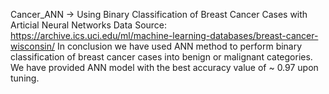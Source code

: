 Cancer_ANN -> Using Binary Classification of Breast Cancer Cases with Articial Neural Networks
Data Source: https://archive.ics.uci.edu/ml/machine-learning-databases/breast-cancer-wisconsin/ 
In conclusion we have used ANN method to perform binary classification of breast cancer cases into benign or malignant categories. We have provided ANN model with the best accuracy value of ~ 0.97 upon tuning.
